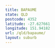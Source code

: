 ```yaml
---
title: BAPAUME
state: QLD
postcode: 4352
latitude: -27.627661
longitude: 151.94182
url: /qld/bapaume/
layout: suburb
---
```

